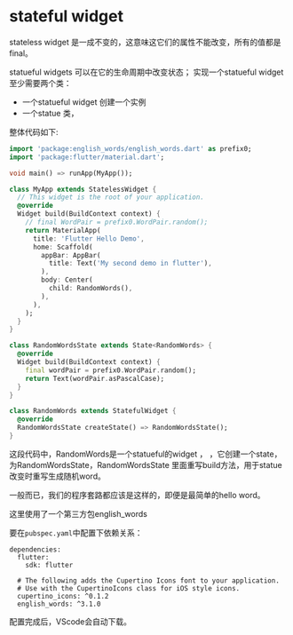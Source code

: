 # stateful widget
stateless widget 是一成不变的，这意味这它们的属性不能改变，所有的值都是final。

statueful widgets 可以在它的生命周期中改变状态；
实现一个statueful widget 至少需要两个类：
- 一个statueful widget 创建一个实例
- 一个statue 类，

整体代码如下:
```dart
import 'package:english_words/english_words.dart' as prefix0;
import 'package:flutter/material.dart';

void main() => runApp(MyApp());

class MyApp extends StatelessWidget {
  // This widget is the root of your application.
  @override
  Widget build(BuildContext context) {
    // final WordPair = prefix0.WordPair.random();
    return MaterialApp(
      title: 'Flutter Hello Demo',
      home: Scaffold(
        appBar: AppBar(
          title: Text('My second demo in flutter'),
        ),
        body: Center(
          child: RandomWords(),
        ),
      ),
    );
  }
}

class RandomWordsState extends State<RandomWords> {
  @override
  Widget build(BuildContext context) {
    final wordPair = prefix0.WordPair.random();
    return Text(wordPair.asPascalCase);
  }
}

class RandomWords extends StatefulWidget {
  @override
  RandomWordsState createState() => RandomWordsState();
}
```

这段代码中，RandomWords是一个statueful的widget ，
，它创建一个state，为RandomWordsState，RandomWordsState 里面重写build方法，用于statue改变时重写生成随机word。

一般而已，我们的程序套路都应该是这样的，即便是最简单的hello word。



这里使用了一个第三方包english_words



要在`pubspec.yaml`中配置下依赖关系：

```
dependencies:
  flutter:
    sdk: flutter

  # The following adds the Cupertino Icons font to your application.
  # Use with the CupertinoIcons class for iOS style icons.
  cupertino_icons: ^0.1.2
  english_words: ^3.1.0
```

配置完成后，VScode会自动下载。



